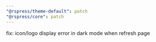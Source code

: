 ```yaml
---
"@rspress/theme-default": patch
"@rspress/core": patch
---
```


fix: icon/logo display error in dark mode when refresh page
